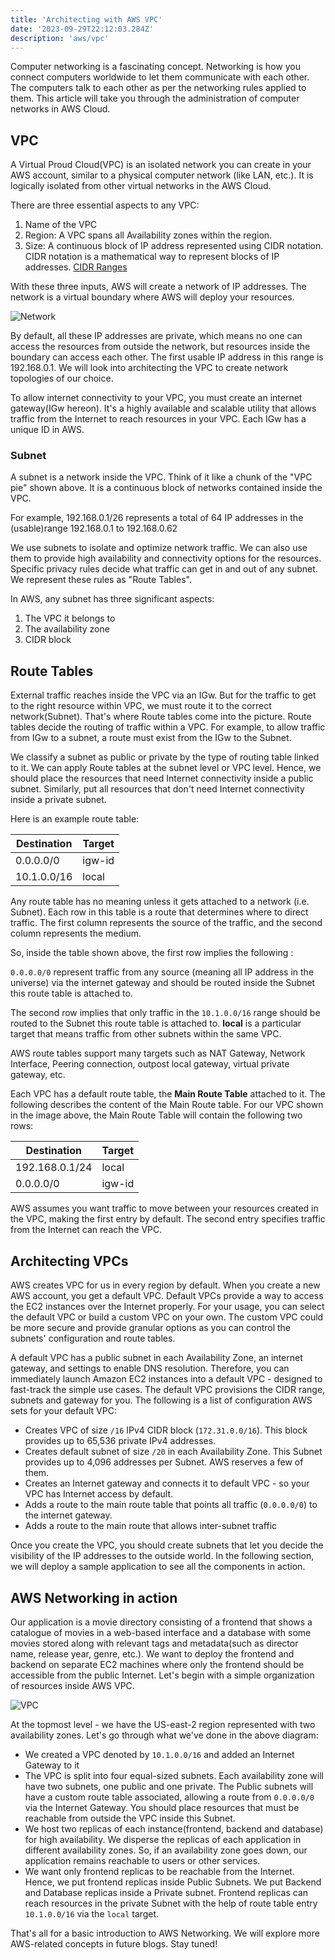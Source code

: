 ```yaml
---
title: 'Architecting with AWS VPC'
date: '2023-09-29T22:12:03.284Z'
description: 'aws/vpc'
---
```


Computer networking is a fascinating concept. Networking is how you connect computers worldwide to let them communicate with each other. The computers talk to each other as per the networking rules applied to them. This article will take you through the administration of computer networks in AWS Cloud.

## VPC

A Virtual Proud Cloud(VPC) is an isolated network you can create in your AWS account, similar to a physical computer network (like LAN, etc.). It is logically isolated from other virtual networks in the AWS Cloud.

There are three essential aspects to any VPC:

1. Name of the VPC
2. Region: A VPC spans all Availability zones within the region.
3. Size: A continuous block of IP address represented using CIDR notation. CIDR notation is a mathematical way to represent blocks of IP addresses. [CIDR Ranges](https://en.wikipedia.org/wiki/Classless_Inter-Domain_Routing#CIDR_blocks)

With these three inputs, AWS will create a network of IP addresses. The network is a virtual boundary where AWS will deploy your resources.

![Network](./network.svg)

By default, all these IP addresses are private, which means no one can access the resources from outside the network, but resources inside the boundary can access each other. The first usable IP address in this range is 192.168.0.1. We will look into architecting the VPC to create network topologies of our choice.

To allow internet connectivity to your VPC, you must create an internet gateway(IGw hereon). It's a highly available and scalable utility that allows traffic from the Internet to reach resources in your VPC. Each IGw has a unique ID in AWS.

### Subnet

A subnet is a network inside the VPC. Think of it like a chunk of the "VPC pie" shown above. It is a continuous block of networks contained inside the VPC.

For example, 192.168.0.1/26 represents a total of 64 IP addresses in the (usable)range 192.168.0.1 to 192.168.0.62

We use subnets to isolate and optimize network traffic. We can also use them to provide high availability and connectivity options for the resources. Specific privacy rules decide what traffic can get in and out of any subnet. We represent these rules as "Route Tables".

In AWS, any subnet has three significant aspects:

1. The VPC it belongs to
2. The availability zone
3. CIDR block

## Route Tables

External traffic reaches inside the VPC via an IGw. But for the traffic to get to the right resource within VPC, we must route it to the correct network(Subnet). That's where Route tables come into the picture. Route tables decide the routing of traffic within a VPC. For example, to allow traffic from IGw to a subnet, a route must exist from the IGw to the Subnet.

We classify a subnet as public or private by the type of routing table linked to it. We can apply Route tables at the subnet level or VPC level. Hence, we should place the resources that need Internet connectivity inside a public subnet. Similarly, put all resources that don't need Internet connectivity inside a private subnet.

Here is an example route table:

| Destination | Target |
| ----------- | ------ |
| 0.0.0.0/0   | igw-id |
| 10.1.0.0/16 | local  |

Any route table has no meaning unless it gets attached to a network (i.e. Subnet). Each row in this table is a route that determines where to direct traffic. The first column represents the source of the traffic, and the second column represents the medium.

So, inside the table shown above, the first row implies the following :

`0.0.0.0/0` represent traffic from any source (meaning all IP address in the universe) via the internet gateway and should be routed inside the Subnet this route table is attached to.

The second row implies that only traffic in the `10.1.0.0/16` range should be routed to the Subnet this route table is attached to. **local** is a particular target that means traffic from other subnets within the same VPC.

AWS route tables support many targets such as NAT Gateway, Network Interface, Peering connection, outpost local gateway, virtual private gateway, etc.

Each VPC has a default route table, the **Main Route Table** attached to it. The following describes the content of the Main Route table. For our VPC shown in the image above, the Main Route Table will contain the following two rows:

| Destination    | Target |
| -------------- | ------ |
| 192.168.0.1/24 | local  |
| 0.0.0.0/0      | igw-id |

AWS assumes you want traffic to move between your resources created in the VPC, making the first entry by default. The second entry specifies traffic from the Internet can reach the VPC.

## Architecting VPCs

AWS creates VPC for us in every region by default. When you create a new AWS account, you get a default VPC. Default VPCs provide a way to access the EC2 instances over the Internet properly. For your usage, you can select the default VPC or build a custom VPC on your own. The custom VPC could be more secure and provide granular options as you can control the subnets' configuration and route tables.

A default VPC has a public subnet in each Availability Zone, an internet gateway, and settings to enable DNS resolution. Therefore, you can immediately launch Amazon EC2 instances into a default VPC - designed to fast-track the simple use cases. The default VPC provisions the CIDR range, subnets and gateway for you. The following is a list of configuration AWS sets for your default VPC:

- Creates VPC of size `/16` IPv4 CIDR block (`172.31.0.0/16`). This block provides up to 65,536 private IPv4 addresses.
- Creates default subnet of size `/20` in each Availability Zone. This Subnet provides up to 4,096 addresses per Subnet. AWS reserves a few of them.
- Creates an Internet gateway and connects it to default VPC - so your VPC has Internet access by default.
- Adds a route to the main route table that points all traffic (`0.0.0.0/0`) to the internet gateway.
- Adds a route to the main route that allows inter-subnet traffic

Once you create the VPC, you should create subnets that let you decide the visibility of the IP addresses to the outside world. In the following section, we will deploy a sample application to see all the components in action.

## AWS Networking in action

Our application is a movie directory consisting of a frontend that shows a catalogue of movies in a web-based interface and a database with some movies stored along with relevant tags and metadata(such as director name, release year, genre, etc.). We want to deploy the frontend and backend on separate EC2 machines where only the frontend should be accessible from the public Internet. Let's begin with a simple organization of resources inside AWS VPC.

![VPC](vpc.svg)

At the topmost level - we have the US-east-2 region represented with two availability zones. Let's go through what we've done in the above diagram:

- We created a VPC denoted by `10.1.0.0/16` and added an Internet Gateway to it
- The VPC is split into four equal-sized subnets. Each availability zone will have two subnets, one public and one private. The Public subnets will have a custom route table associated, allowing a route from `0.0.0.0/0` via the Internet Gateway. You should place resources that must be reachable from outside the VPC inside this Subnet.
- We host two replicas of each instance(frontend, backend and database) for high availability. We disperse the replicas of each application in different availability zones. So, if an availability zone goes down, our application remains reachable to users or other services.
- We want only frontend replicas to be reachable from the Internet. Hence, we put frontend replicas inside Public Subnets. We put Backend and Database replicas inside a Private subnet. Frontend replicas can reach resources in the private Subnet with the help of route table entry `10.1.0.0/16` via the `local` target.

That's all for a basic introduction to AWS Networking. We will explore more AWS-related concepts in future blogs. Stay tuned!
